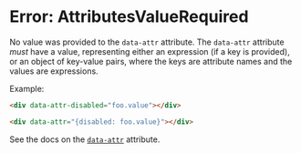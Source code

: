 # Error: AttributesValueRequired

No value was provided to the `data-attr` attribute. The `data-attr` attribute _must_ have a value, representing either an expression (if a key is provided), or an object of key-value pairs, where the keys are attribute names and the values are expressions.

Example:

```html
<div data-attr-disabled="foo.value"></div>

<div data-attr="{disabled: foo.value}"></div>
```

See the docs on the [`data-attr`](/reference/attribute_plugins#data-attr) attribute.